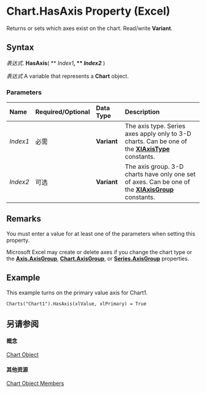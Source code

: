
# Chart.HasAxis Property (Excel)

Returns or sets which axes exist on the chart. Read/write  **Variant**.


## Syntax

 _表达式_. **HasAxis**( ** _Index1_**, ** _Index2_** )

 _表达式_ A variable that represents a **Chart** object.


### Parameters



|**Name**|**Required/Optional**|**Data Type**|**Description**|
|:-----|:-----|:-----|:-----|
| _Index1_|必需|**Variant**|The axis type. Series axes apply only to 3-D charts. Can be one of the  **[XlAxisType](4c8654a8-2268-3c1d-ea24-6c79153a69ec.md)** constants.|
| _Index2_|可选|**Variant**|The axis group. 3-D charts have only one set of axes. Can be one of the  **[XlAxisGroup](30e0b817-547f-70f8-6e27-4a14031d1d79.md)** constants.|

## Remarks

You must enter a value for at least one of the parameters when setting this property.

Microsoft Excel may create or delete axes if you change the chart type or the  **[Axis.AxisGroup](daf04d13-4bb3-1282-55ee-dacf3ab76020.md)**, **[Chart.AxisGroup](2fa4488c-6a50-9aac-affe-a6f2b8afa62e.md)**, or **[Series.AxisGroup](0d5c9331-667a-e3d2-ff33-3ff353bd4c8d.md)** properties.


## Example

This example turns on the primary value axis for Chart1.


```
Charts("Chart1").HasAxis(xlValue, xlPrimary) = True
```


## 另请参阅


#### 概念


[Chart Object](179c32ce-49bd-6f36-ea12-89fb5443f3ea.md)
#### 其他资源


[Chart Object Members](http://msdn.microsoft.com/library/a3f8ac44-02d6-6f3f-b5e0-23f4bd5d6baf%28Office.15%29.aspx)